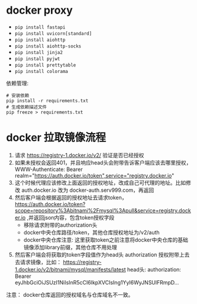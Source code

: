 # docker proxy
* `pip install fastapi`
* `pip install uvicorn[standard]`
* `pip install aiohttp`
* `pip install aiohttp-socks`
* `pip install jinja2`
* `pip install pyjwt`
* `pip install prettytable`
* `pip install colorama`


依赖管理:
```
# 安装依赖
pip install -r requirements.txt
# 生成依赖描述文件
pip freeze > requirements.txt
```

# docker 拉取镜像流程
1. 请求 https://registry-1.docker.io/v2/ 验证是否已经授权
2. 如果未授权会返回401，并且响应head头会附带告诉客户端应该去哪里授权，WWW-Authenticate: Bearer realm="https://auth.docker.io/token",service="registry.docker.io"
3. 这个时候代理应该修改上面返回的授权地址，改成自己可代理的地址。比如修改 auth.docker.io 改为 docker-auth.serv999.com，再返回
4. 然后客户端会根据返回的授权地址去请求token，https://auth.docker.io/token?scope=repository%3Abitnami%2Fmysql%3Apull&service=registry.docker.io ,并返回json内容，包含token授权字段
   * 移除请求附带的authorization头
   * docker中央仓库路径/token，其他仓库授权地址为/v2/auth
   * docker中央仓库注意: 这里获取token之前注意将docker中央仓库的基础镜像添加library前缀，其他仓库不用处理
5. 然后客户端会将获取的token字段值作为head头 authorization 授权附带上去去请求镜像，比如： https://registry-1.docker.io/v2/bitnami/mysql/manifests/latest head头: authorization: Bearer eyJhbGciOiJSUzI1NiIsInR5cCI6IkpXVCIsIng1YyI6WyJNSUlFRmpD...

注意： docker仓库返回的授权域名与仓库域名不一致。